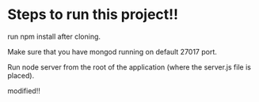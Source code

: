 Steps to run this project!!
===========================

run npm install after cloning.

Make sure that you have mongod running on default 27017 port.

Run node server from the root of the application (where the server.js file is placed).

modified!!
